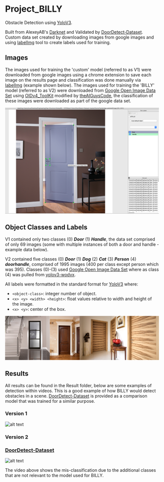 # Project_BILLY

Obstacle Detection using <a href="https://pjreddie.com/darknet/yolo/" title="YoloV3">YoloV3</a>. 

Built from AlexeyAB's <a href="https://github.com/AlexeyAB/darknet" title="Darknet">Darknet</a> and Validated by <a href="https://github.com/MiguelARD/DoorDetect-Dataset" title="DoorDetect-Dataset">DoorDetect-Dataset</a>. Custom data set created by downloading images from google images and using <a href="https://github.com/heartexlabs/labelImg" title="labelImg">labelImg</a> tool to create labels used for training.

## Images
The images used for training the 'custom' model (referred to as V1) were downloaded from google images using a chrome extension to save each image on the results page and classification was done manually via <a href="https://github.com/heartexlabs/labelImg" title="labelImg">labelImg</a> (example shown below). The images used for training the 'BILLY' model (referred to as V2) were downloaded from <a href="https://storage.googleapis.com/openimages/web/index.html" title="Google Open Image Data Set">Google Open Image Data Set</a> using <a href="https://github.com/EscVM/OIDv4_ToolKit" title="OIDv4_ToolKit">OIDv4_ToolKit</a> modified by <a href="https://github.com/theAIGuysCode/OIDv4_ToolKit" title="theAIGuysCode">theAIGuysCode</a>, the classification of these images were  downloaded as part of the google data set.

![alt text](/readme_figures/DoorClassification.png)

## Object Classes and Labels

V1 contained only two classes (0) ***Door*** (1) ***Handle***, the data set comprised of only 69 images (some with multiple instances of both a door and handle - example data below).

V2 contained five classes (0) ***Door*** (1) ***Dog*** (2) ***Cat*** (3) ***Person*** (4) ***doorhandle***, comprised of 1995 images (400 per class except person which was 395). Classes (0)-(3) used <a href="https://storage.googleapis.com/openimages/web/index.html" title="Google Open Image Data Set">Google Open Image Data Set</a> where as class (4) was pulled from <a href="https://universe.roboflow.com/new-workspace-secnu/yolov3-wodvx/dataset/2" title="yolov3-wodvx">yolov3-wodvx</a>.

All labels were formatted in the standard format for <a href="https://pjreddie.com/darknet/yolo/" title="YoloV3">YoloV3</a> where:
* `<object-class>`: integer number of object.
* `<x> <y> <width> <height>`: float values relative to width and height of the image.
* `<x> <y>`: center of the box.

![alt text](/readme_figures/Samples.png)

## Results

All results can be found in the Result folder, below are some examples of detection within videos. This is a good example of how BILLY would detect obstacles in a scene. <a href="https://github.com/MiguelARD/DoorDetect-Dataset" title="DoorDetect-Dataset">DoorDetect-Dataset</a> is provided as a comparison model that was trained for a similar purpose.

### Version 1
![alt text](/readme_figures/results-v1.gif) 

### Version 2

### <a href="https://github.com/MiguelARD/DoorDetect-Dataset" title="DoorDetect-Dataset">DoorDetect-Dataset</a>
![alt text](/readme_figures/results-v3.gif)

The video above shows the mis-classification due to the additional classes that are not relevant to the model used for BILLY.

